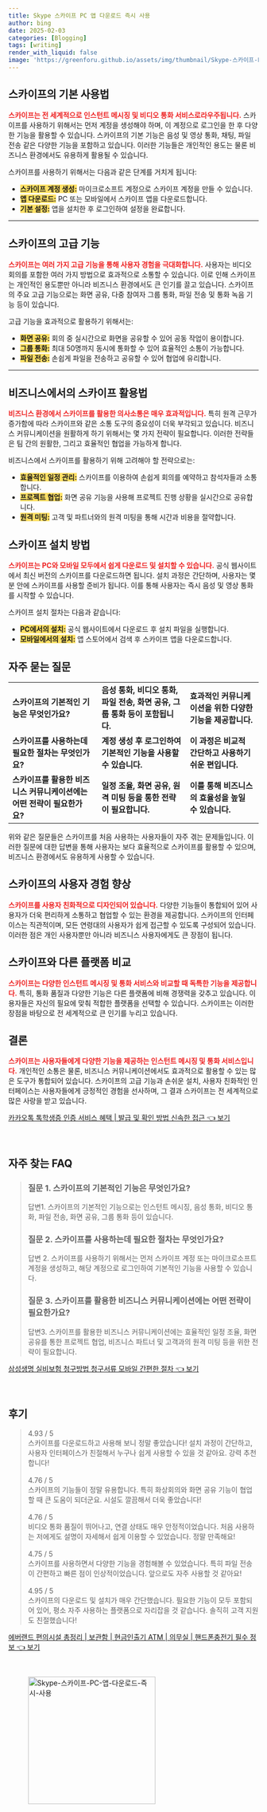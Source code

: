 ```yaml
---
title: Skype 스카이프 PC 앱 다운로드 즉시 사용
author: bing
date: 2025-02-03
categories: [Blogging]
tags: [writing]
render_with_liquid: false
image: 'https://greenforu.github.io/assets/img/thumbnail/Skype-스카이프-PC-앱-다운로드-즉시-사용.webp'
---
```



<h2 id='스카이프의 기본 사용법'>스카이프의 기본 사용법</h2>

<p><b><span style="color: #ee2323;">스카이프는 전 세계적으로 인스턴트 메시징 및 비디오 통화 서비스로라우주됩니다.</span></b> 스카이프를 사용하기 위해서는 먼저 계정을 생성해야 하며, 이 계정으로 로그인을 한 후 다양한 기능을 활용할 수 있습니다. 스카이프의 기본 기능은 음성 및 영상 통화, 채팅, 파일 전송 같은 다양한 기능을 포함하고 있습니다. 이러한 기능들은 개인적인 용도는 물론 비즈니스 환경에서도 유용하게 활용될 수 있습니다.</p>

<p>스카이프를 사용하기 위해서는 다음과 같은 단계를 거치게 됩니다:</p>

<ul>
    <li><b><span style="background-color: #ffe066;">스카이프 계정 생성:</span></b> 마이크로소프트 계정으로 스카이프 계정을 만들 수 있습니다.</li>
    <li><b><span style="background-color: #ffe066;">앱 다운로드:</span></b> PC 또는 모바일에서 스카이프 앱을 다운로드합니다.</li>
    <li><b><span style="background-color: #ffe066;">기본 설정:</span></b> 앱을 설치한 후 로그인하여 설정을 완료합니다.</li>
</ul>

<hr />

<h2 id='스카이프의 고급 기능'>스카이프의 고급 기능</h2>

<p><b><span style="color: #ee2323;">스카이프는 여러 가지 고급 기능을 통해 사용자 경험을 극대화합니다.</span></b> 사용자는 비디오 회의를 포함한 여러 가지 방법으로 효과적으로 소통할 수 있습니다. 이로 인해 스카이프는 개인적인 용도뿐만 아니라 비즈니스 환경에서도 큰 인기를 끌고 있습니다. 스카이프의 주요 고급 기능으로는 화면 공유, 다중 참여자 그룹 통화, 파일 전송 및 통화 녹음 기능 등이 있습니다.</p>

<p>고급 기능을 효과적으로 활용하기 위해서는:</p>

<ul>
    <li><b><span style="background-color: #ffe066;">화면 공유:</span></b> 회의 중 실시간으로 화면을 공유할 수 있어 공동 작업이 용이합니다.</li>
    <li><b><span style="background-color: #ffe066;">그룹 통화:</span></b> 최대 50명까지 동시에 통화할 수 있어 효율적인 소통이 가능합니다.</li>
    <li><b><span style="background-color: #ffe066;">파일 전송:</span></b> 손쉽게 파일을 전송하고 공유할 수 있어 협업에 유리합니다.</li>
</ul>

<hr />

<h2 id='비즈니스에서의 스카이프 활용법'>비즈니스에서의 스카이프 활용법</h2>

<p><b><span style="color: #ee2323;">비즈니스 환경에서 스카이프를 활용한 의사소통은 매우 효과적입니다.</span></b> 특히 원격 근무가 증가함에 따라 스카이프와 같은 소통 도구의 중요성이 더욱 부각되고 있습니다. 비즈니스 커뮤니케이션을 원활하게 하기 위해서는 몇 가지 전략이 필요합니다. 이러한 전략들은 팀 간의 원활한, 그리고 효율적인 협업을 가능하게 합니다.</p>

<p>비즈니스에서 스카이프를 활용하기 위해 고려해야 할 전략으로는:</p>

<ul>
    <li><b><span style="background-color: #ffe066;">효율적인 일정 관리:</span></b> 스카이프를 이용하여 손쉽게 회의를 예약하고 참석자들과 소통합니다.</li>
    <li><b><span style="background-color: #ffe066;">프로젝트 협업:</span></b> 화면 공유 기능을 사용해 프로젝트 진행 상황을 실시간으로 공유합니다.</li>
    <li><b><span style="background-color: #ffe066;">원격 미팅:</span></b> 고객 및 파트너와의 원격 미팅을 통해 시간과 비용을 절약합니다.</li>
</ul>

<h2 id='스카이프 설치 방법'>스카이프 설치 방법</h2>

<p><b><span style="color: #ee2323;">스카이프는 PC와 모바일 모두에서 쉽게 다운로드 및 설치할 수 있습니다.</span></b> 공식 웹사이트에서 최신 버전의 스카이프를 다운로드하면 됩니다. 설치 과정은 간단하며, 사용자는 몇 분 안에 스카이프를 사용할 준비가 됩니다. 이를 통해 사용자는 즉시 음성 및 영상 통화를 시작할 수 있습니다.</p>

<p>스카이프 설치 절차는 다음과 같습니다:</p>

<ul>
    <li><b><span style="background-color: #ffe066;">PC에서의 설치:</span></b> 공식 웹사이트에서 다운로드 후 설치 파일을 실행합니다.</li>
    <li><b><span style="background-color: #ffe066;">모바일에서의 설치:</span></b> 앱 스토어에서 검색 후 스카이프 앱을 다운로드합니다.</li>
</ul>

<h2 id='자주 묻는 질문'>자주 묻는 질문</h2>

<table>
    <tr>
        <td><b>스카이프의 기본적인 기능은 무엇인가요?</b></td>
        <td><b>음성 통화, 비디오 통화, 파일 전송, 화면 공유, 그룹 통화 등이 포함됩니다.</b></td>
        <td><b>효과적인 커뮤니케이션을 위한 다양한 기능을 제공합니다.</b></td>
    </tr>
    <tr>
        <td><b>스카이프를 사용하는데 필요한 절차는 무엇인가요?</b></td>
        <td><b>계정 생성 후 로그인하여 기본적인 기능을 사용할 수 있습니다.</b></td>
        <td><b>이 과정은 비교적 간단하고 사용하기 쉬운 편입니다.</b></td>
    </tr>
    <tr>
        <td><b>스카이프를 활용한 비즈니스 커뮤니케이션에는 어떤 전략이 필요한가요?</b></td>
        <td><b>일정 조율, 화면 공유, 원격 미팅 등을 통한 전략이 필요합니다.</b></td>
        <td><b>이를 통해 비즈니스의 효율성을 높일 수 있습니다.</b></td>
    </tr>
</table>

<p>위와 같은 질문들은 스카이프를 처음 사용하는 사용자들이 자주 겪는 문제들입니다. 이러한 질문에 대한 답변을 통해 사용자는 보다 효율적으로 스카이프를 활용할 수 있으며, 비즈니스 환경에서도 유용하게 사용할 수 있습니다.</p>

<h2 id='스카이프의 사용자 경험 향상'>스카이프의 사용자 경험 향상</h2>

<p><b><span style="color: #ee2323;">스카이프를 사용자 친화적으로 디자인되어 있습니다.</span></b> 다양한 기능들이 통합되어 있어 사용자가 더욱 편리하게 소통하고 협업할 수 있는 환경을 제공합니다. 스카이프의 인터페이스는 직관적이며, 모든 연령대의 사용자가 쉽게 접근할 수 있도록 구성되어 있습니다. 이러한 점은 개인 사용자뿐만 아니라 비즈니스 사용자에게도 큰 장점이 됩니다.</p>

<h2 id='스카이프와 다른 플랫폼 비교'>스카이프와 다른 플랫폼 비교</h2>

<p><b><span style="color: #ee2323;">스카이프는 다양한 인스턴트 메시징 및 통화 서비스와 비교할 때 독특한 기능을 제공합니다.</span></b> 특히, 통화 품질과 다양한 기능은 다른 플랫폼에 비해 경쟁력을 갖추고 있습니다. 이용자들은 자신의 필요에 맞춰 적합한 플랫폼을 선택할 수 있습니다. 스카이프는 이러한 장점을 바탕으로 전 세계적으로 큰 인기를 누리고 있습니다.</p>

<h2 id='결론'>결론</h2>

<p><b><span style="color: #ee2323;">스카이프는 사용자들에게 다양한 기능을 제공하는 인스턴트 메시징 및 통화 서비스입니다.</span></b> 개인적인 소통은 물론, 비즈니스 커뮤니케이션에서도 효과적으로 활용할 수 있는 많은 도구가 통합되어 있습니다. 스카이프의 고급 기능과 손쉬운 설치, 사용자 친화적인 인터페이스는 사용자들에게 긍정적인 경험을 선사하며, 그 결과 스카이프는 전 세계적으로 많은 사랑을 받고 있습니다.</p>


<p><a class="click-button" title="카카오톡 톡학생증 인증 서비스 혜택 | 발급 및 확인 방법 신속한 접근" href="https://greenforu.github.io/posts/%EC%B9%B4%EC%B9%B4%EC%98%A4%ED%86%A1-%ED%86%A1%ED%95%99%EC%83%9D%EC%A6%9D-%EC%9D%B8%EC%A6%9D-%EC%84%9C%EB%B9%84%EC%8A%A4-%ED%98%9C%ED%83%9D-%EB%B0%9C%EA%B8%89-%EB%B0%8F-%ED%99%95%EC%9D%B8-%EB%B0%A9%EB%B2%95-%EC%8B%A0%EC%86%8D%ED%95%9C-%EC%A0%91%EA%B7%BC/" rel="dofollow">카카오톡 톡학생증 인증 서비스 혜택 | 발급 및 확인 방법 신속한 접근 👈 보기</a></p><br>
<h2 id='자주_찾는_FAQ'>자주 찾는 FAQ</h2>
<div itemscope="" itemtype="https://schema.org/FAQPage"> 
<blockquote> 
<div itemscope="" itemprop="mainEntity" itemtype="https://schema.org/Question"> 
<h3 itemprop="name">질문 1. 스카이프의 기본적인 기능은 무엇인가요?</h3> 
<div itemscope="" itemprop="acceptedAnswer" itemtype="https://schema.org/Answer"> 
<span itemprop="text"> 
<p>답변1. 스카이프의 기본적인 기능으로는 인스턴트 메시징, 음성 통화, 비디오 통화, 파일 전송, 화면 공유, 그룹 통화 등이 있습니다.</p> 
</span> 
</div> 
</div> 

<div itemscope="" itemprop="mainEntity" itemtype="https://schema.org/Question"> 
<h3 itemprop="name">질문 2. 스카이프를 사용하는데 필요한 절차는 무엇인가요?</h3> 
<div itemscope="" itemprop="acceptedAnswer" itemtype="https://schema.org/Answer"> 
<span itemprop="text"> 
<p>답변 2. 스카이프를 사용하기 위해서는 먼저 스카이프 계정 또는 마이크로소프트 계정을 생성하고, 해당 계정으로 로그인하여 기본적인 기능을 사용할 수 있습니다.</p> 
</span> 
</div> 
</div> 

<div itemscope="" itemprop="mainEntity" itemtype="https://schema.org/Question"> 
<h3 itemprop="name">질문 3. 스카이프를 활용한 비즈니스 커뮤니케이션에는 어떤 전략이 필요한가요?</h3> 
<div itemscope="" itemprop="acceptedAnswer" itemtype="https://schema.org/Answer"> 
<span itemprop="text"> 
<p>답변3. 스카이프를 활용한 비즈니스 커뮤니케이션에는 효율적인 일정 조율, 화면 공유를 통한 프로젝트 협업, 비즈니스 파트너 및 고객과의 원격 미팅 등을 위한 전략이 필요합니다.</p> 
</span> 
</div> 
</div> 
</blockquote> 
</div>
<p><a class="click-button" title="삼성생명 실비보험 청구방법 청구서류 모바일 간편한 절차" href="https://greenforu.github.io/posts/%EC%82%BC%EC%84%B1%EC%83%9D%EB%AA%85-%EC%8B%A4%EB%B9%84%EB%B3%B4%ED%97%98-%EC%B2%AD%EA%B5%AC%EB%B0%A9%EB%B2%95-%EC%B2%AD%EA%B5%AC%EC%84%9C%EB%A5%98-%EB%AA%A8%EB%B0%94%EC%9D%BC-%EA%B0%84%ED%8E%B8%ED%95%9C-%EC%A0%88%EC%B0%A8/" rel="dofollow">삼성생명 실비보험 청구방법 청구서류 모바일 간편한 절차 👈 보기</a></p><br>
<h2 id='후기'>후기</h2>
<div itemscope itemtype="https://schema.org/Product">
  <blockquote>
  <div itemprop="review" itemscope itemtype="https://schema.org/Review">
      <div itemprop="reviewRating" itemscope itemtype="https://schema.org/Rating"> <span itemprop="ratingValue">4.93</span> / <span itemprop="bestRating">5</span> </div>
      <span itemprop="reviewBody">스카이프를 다운로드하고 사용해 보니 정말 좋았습니다! 설치 과정이 간단하고, 사용자 인터페이스가 친절해서 누구나 쉽게 사용할 수 있을 것 같아요. 강력 추천합니다!</span>
  </div>
  <br>
  <div itemprop="review" itemscope itemtype="https://schema.org/Review">
      <div itemprop="reviewRating" itemscope itemtype="https://schema.org/Rating"> <span itemprop="ratingValue">4.76</span> / <span itemprop="bestRating">5</span> </div>
      <span itemprop="reviewBody">스카이프의 기능들이 정말 유용합니다. 특히 화상회의와 화면 공유 기능이 협업할 때 큰 도움이 되더군요. 시설도 깔끔해서 더욱 좋았습니다!</span>
  </div>
  <br>
  <div itemprop="review" itemscope itemtype="https://schema.org/Review">
      <div itemprop="reviewRating" itemscope itemtype="https://schema.org/Rating"> <span itemprop="ratingValue">4.76</span> / <span itemprop="bestRating">5</span> </div>
      <span itemprop="reviewBody">비디오 통화 품질이 뛰어나고, 연결 상태도 매우 안정적이었습니다. 처음 사용하는 저에게도 설명이 자세해서 쉽게 이용할 수 있었습니다. 정말 만족해요!</span>
  </div>
  <br>
  <div itemprop="review" itemscope itemtype="https://schema.org/Review">
      <div itemprop="reviewRating" itemscope itemtype="https://schema.org/Rating"> <span itemprop="ratingValue">4.75</span> / <span itemprop="bestRating">5</span> </div>
      <span itemprop="reviewBody">스카이프를 사용하면서 다양한 기능을 경험해볼 수 있었습니다. 특히 파일 전송이 간편하고 빠른 점이 인상적이었습니다. 앞으로도 자주 사용할 것 같아요!</span>
  </div>
  <br>
  <div itemprop="review" itemscope itemtype="https://schema.org/Review">
      <div itemprop="reviewRating" itemscope itemtype="https://schema.org/Rating"> <span itemprop="ratingValue">4.95</span> / <span itemprop="bestRating">5</span> </div>
      <span itemprop="reviewBody">스카이프의 다운로드 및 설치가 매우 간단했습니다. 필요한 기능이 모두 포함되어 있어, 평소 자주 사용하는 플랫폼으로 자리잡을 것 같습니다. 솔직히 고객 지원도 친절했습니다!</span>
  </div>
  </blockquote>
</div>
<p><a class="click-button" title="에버랜드 편의시설 총정리 | 보관함 | 현금인출기 ATM | 의무실 | 핸드폰충전기 필수 정보" href="https://greenforu.github.io/posts/%EC%97%90%EB%B2%84%EB%9E%9C%EB%93%9C-%ED%8E%B8%EC%9D%98%EC%8B%9C%EC%84%A4-%EC%B4%9D%EC%A0%95%EB%A6%AC-%EB%B3%B4%EA%B4%80%ED%95%A8-%ED%98%84%EA%B8%88%EC%9D%B8%EC%B6%9C%EA%B8%B0-ATM-%EC%9D%98%EB%AC%B4%EC%8B%A4-%ED%95%B8%EB%93%9C%ED%8F%B0%EC%B6%A9%EC%A0%84%EA%B8%B0-%ED%95%84%EC%88%98-%EC%A0%95%EB%B3%B4/" rel="dofollow">에버랜드 편의시설 총정리 | 보관함 | 현금인출기 ATM | 의무실 | 핸드폰충전기 필수 정보 👈 보기</a></p><br>
<figure class="image"><img src="https://greenforu.github.io/assets/img/thumbnail/Skype-스카이프-PC-앱-다운로드-즉시-사용.webp" alt="Skype-스카이프-PC-앱-다운로드-즉시-사용" width="256" height="256"></figure>